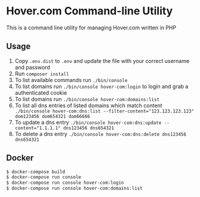 # Hover.com Command-line Utility

This is a command line utility for managing Hover.com written in PHP

## Usage

1. Copy `.env.dist` to `.env` and update the file with your correct username and password
2. Run `composer install`
3. To list available commands run `./bin/console`
4. To list domains run `./bin/console hover-com:login` to login and grab a authenticated cookie
5. To list domains run `./bin/console hover-com:domains:list`
6. To list all dns entries of listed domains which match content ` ./bin/console hover-com:dns:list --filter-content="123.123.123.123" dom123456 dom654321 dom66666`
7. To update a dns entry `./bin/console hover-com:dns:update --content="1.1.1.1" dns123456 dns654321`
8. To delete a dns entry `./bin/console hover-com:dns:delete dns123456 dns654321`


## Docker

```bash
$ docker-compose build
$ docker-compose run console
$ docker-compose run console hover-com:login
$ docker-compose run console hover-com:domains:list
```

